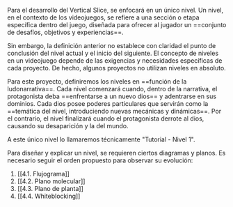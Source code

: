 
Para el desarrollo del Vertical Slice, se enfocará en un único nivel. Un nivel, en el contexto de los videojuegos, se refiere a una sección o etapa específica dentro del juego, diseñada para ofrecer al jugador un ==conjunto de desafíos, objetivos y experiencias==.

Sin embargo, la definición anterior no establece con claridad el punto de conclusión del nivel actual y el inicio del siguiente. El concepto de niveles en un videojuego depende de las exigencias y necesidades específicas de cada proyecto. De hecho, algunos proyectos no utilizan niveles en absoluto.
  
Para este proyecto, definiremos los niveles en ==función de la ludonarrativa==. Cada nivel comenzará cuando, dentro de la narrativa, el protagonista deba ==enfrentarse a un nuevo dios== y adentrarse en sus dominios. Cada dios posee poderes particulares que servirán como la ==temática del nivel, introduciendo nuevas mecánicas y dinámicas==. Por el contrario, el nivel finalizará cuando el protagonista derrote al dios, causando su desaparición y la del mundo.

A este único nivel lo llamaremos técnicamente "Tutorial - Nivel 1".

Para diseñar y explicar un nivel, se requieren ciertos diagramas y planos. Es necesario seguir el orden propuesto para observar su evolución:

1. [[4.1. Flujograma]]
2. [[4.2. Plano molecular]]
3. [[4.3. Plano de planta]]
4. [[4.4. Whiteblocking]]